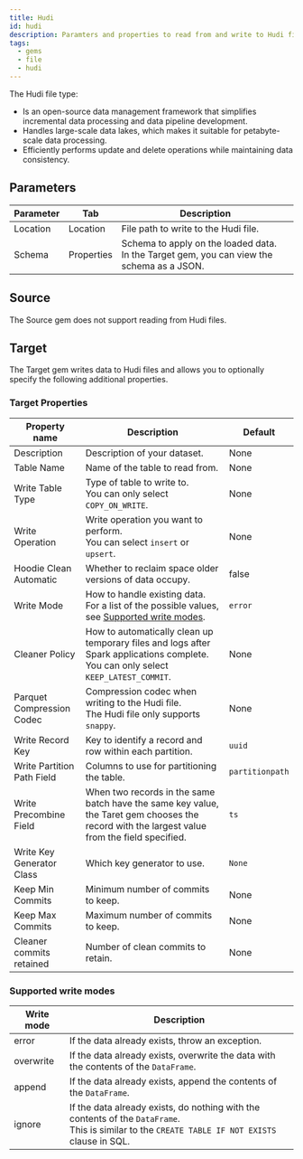 ```yaml
---
title: Hudi
id: hudi
description: Paramters and properties to read from and write to Hudi files
tags:
  - gems
  - file
  - hudi
---
```


The Hudi file type:

- Is an open-source data management framework that simplifies incremental data processing and data pipeline development.
- Handles large-scale data lakes, which makes it suitable for petabyte-scale data processing.
- Efficiently performs update and delete operations while maintaining data consistency.

## Parameters

| Parameter | Tab        | Description                                                                                    |
| --------- | ---------- | ---------------------------------------------------------------------------------------------- |
| Location  | Location   | File path to write to the Hudi file.                                                           |
| Schema    | Properties | Schema to apply on the loaded data. <br/>In the Target gem, you can view the schema as a JSON. |

## Source

The Source gem does not support reading from Hudi files.

## Target

The Target gem writes data to Hudi files and allows you to optionally specify the following additional properties.

### Target Properties

| Property name              | Description                                                                                                                                   | Default         |
| -------------------------- | --------------------------------------------------------------------------------------------------------------------------------------------- | --------------- |
| Description                | Description of your dataset.                                                                                                                  | None            |
| Table Name                 | Name of the table to read from.                                                                                                               | None            |
| Write Table Type           | Type of table to write to. <br/>You can only select `COPY_ON_WRITE`.                                                                          | None            |
| Write Operation            | Write operation you want to perform. <br/>You can select `insert` or `upsert`.                                                                | None            |
| Hoodie Clean Automatic     | Whether to reclaim space older versions of data occupy.                                                                                       | false           |
| Write Mode                 | How to handle existing data. For a list of the possible values, see [Supported write modes](#supported-write-modes).                          | `error`         |
| Cleaner Policy             | How to automatically clean up temporary files and logs after Spark applications complete. <br/>You can only select `KEEP_LATEST_COMMIT`.      | None            |
| Parquet Compression Codec  | Compression codec when writing to the Hudi file. <br/>The Hudi file only supports `snappy`.                                                   | None            |
| Write Record Key           | Key to identify a record and row within each partition.                                                                                       | `uuid`          |
| Write Partition Path Field | Columns to use for partitioning the table.                                                                                                    | `partitionpath` |
| Write Precombine Field     | When two records in the same batch have the same key value, the Taret gem chooses the record with the largest value from the field specified. | `ts`            |
| Write Key Generator Class  | Which key generator to use.                                                                                                                   | `None`          |
| Keep Min Commits           | Minimum number of commits to keep.                                                                                                            | None            |
| Keep Max Commits           | Maximum number of commits to keep.                                                                                                            | None            |
| Cleaner commits retained   | Number of clean commits to retain.                                                                                                            | None            |

### Supported write modes

| Write mode | Description                                                                                                                                          |
| ---------- | ---------------------------------------------------------------------------------------------------------------------------------------------------- |
| error      | If the data already exists, throw an exception.                                                                                                      |
| overwrite  | If the data already exists, overwrite the data with the contents of the `DataFrame`.                                                                 |
| append     | If the data already exists, append the contents of the `DataFrame`.                                                                                  |
| ignore     | If the data already exists, do nothing with the contents of the `DataFrame`. <br/>This is similar to the `CREATE TABLE IF NOT EXISTS` clause in SQL. |
